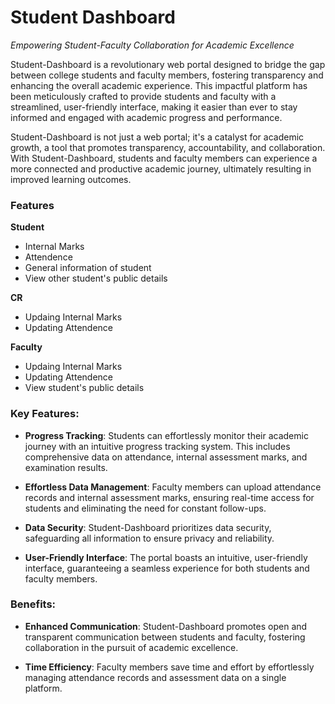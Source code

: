 # Student Dashboard
<i>Empowering Student-Faculty Collaboration for Academic Excellence</i>

Student-Dashboard is a revolutionary web portal designed to bridge the gap between college students and faculty members, fostering transparency and enhancing the overall academic experience. This impactful platform has been meticulously crafted to provide students and faculty with a streamlined, user-friendly interface, making it easier than ever to stay informed and engaged with academic progress and performance.

Student-Dashboard is not just a web portal; it's a catalyst for academic growth, a tool that promotes transparency, accountability, and collaboration. With Student-Dashboard, students and faculty members can experience a more connected and productive academic journey, ultimately resulting in improved learning outcomes.

### Features
**Student**
* Internal Marks
* Attendence
* General information of student
* View other student's public details

**CR**
* Updaing Internal Marks
* Updating Attendence

**Faculty**
* Updaing Internal Marks
* Updating Attendence
* View student's public details


### Key Features:

* <b>Progress Tracking</b>: Students can effortlessly monitor their academic journey with an intuitive progress tracking system. This includes comprehensive data on attendance, internal assessment marks, and examination results.

* <b>Effortless Data Management</b>: Faculty members can upload attendance records and internal assessment marks, ensuring real-time access for students and eliminating the need for constant follow-ups.

* <b>Data Security</b>: Student-Dashboard prioritizes data security, safeguarding all information to ensure privacy and reliability.

* <b>User-Friendly Interface</b>: The portal boasts an intuitive, user-friendly interface, guaranteeing a seamless experience for both students and faculty members.

### Benefits:

* <b>Enhanced Communication</b>: Student-Dashboard promotes open and transparent communication between students and faculty, fostering collaboration in the pursuit of academic excellence.

* <b>Time Efficiency</b>: Faculty members save time and effort by effortlessly managing attendance records and assessment data on a single platform.

